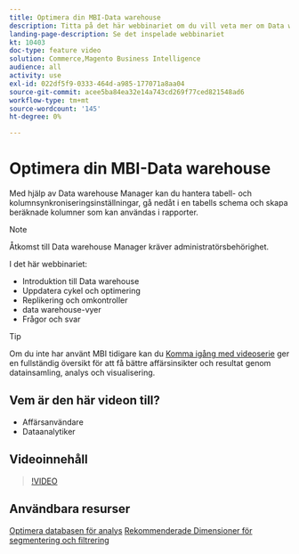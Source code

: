 ```yaml
---
title: Optimera din MBI-Data warehouse
description: Titta på det här webbinariet om du vill veta mer om Data warehouse Manager.
landing-page-description: Se det inspelade webbinariet
kt: 10403
doc-type: feature video
solution: Commerce,Magento Business Intelligence
audience: all
activity: use
exl-id: 022df5f9-0333-464d-a985-177071a8aa04
source-git-commit: acee5ba84ea32e14a743cd269f77ced821548ad6
workflow-type: tm+mt
source-wordcount: '145'
ht-degree: 0%

---
```


# Optimera din MBI-Data warehouse

Med hjälp av Data warehouse Manager kan du hantera tabell- och kolumnsynkroniseringsinställningar, gå nedåt i en tabells schema och skapa beräknade kolumner som kan användas i rapporter.

>[!NOTE]
>
>Åtkomst till Data warehouse Manager kräver administratörsbehörighet.

I det här webbinariet:

- Introduktion till Data warehouse
- Uppdatera cykel och optimering
- Replikering och omkontroller
- data warehouse-vyer
- Frågor och svar

>[!TIP]
>
>Om du inte har använt MBI tidigare kan du [Komma igång med videoserie](./../1-overview.md) ger en fullständig översikt för att få bättre affärsinsikter och resultat genom datainsamling, analys och visualisering.

## Vem är den här videon till?

- Affärsanvändare
- Dataanalytiker

## Videoinnehåll

>[!VIDEO](https://video.tv.adobe.com/v/342562?quality=12&learn=on)

## Användbara resurser

[Optimera databasen för analys](https://docs.magento.com/mbi/best-practices/opt-db-analysis.html)
[Rekommenderade Dimensioner för segmentering och filtrering](https://docs.magento.com/mbi/best-practices/segment-filter.html)
